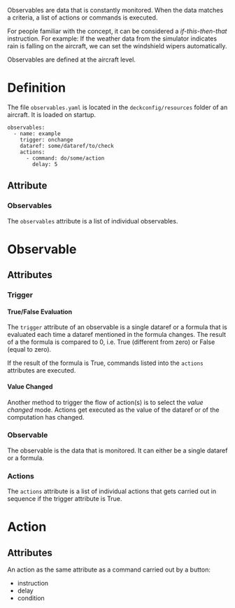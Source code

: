 Observables are data that is constantly monitored. When the data matches a criteria, a list of actions or commands is executed.

For people familiar with the concept, it can be considered a *if-this-then-that* instruction. For example: If the weather data from the simulator indicates rain is falling on the aircraft, we can set the windshield wipers automatically.

Observables are defined at the aircraft level.

# Definition

The file `observables.yaml` is located in the `deckconfig/resources` folder of an aircraft. It is loaded on startup.

```
observables:
  - name: example
    trigger: onchange
    dataref: some/dataref/to/check
    actions:
      - command: do/some/action
        delay: 5
```

## Attribute

### Observables

The `observables` attribute is a list of individual observables.

# Observable

## Attributes

### Trigger

#### True/False Evaluation

The `trigger` attribute of an observable is a single dataref or a formula that is evaluated each time a dataref mentioned in the formula changes. The result of a the formula is compared to 0, i.e. True (different from zero) or False (equal to zero).

If the result of the formula is True, commands listed into the `actions` attributes are executed.

#### Value Changed

Another method to trigger the flow of action(s) is to select the *value changed* mode. Actions get executed as the value of the dataref or of the computation has changed.

### Observable

The observable is the data that is monitored. It can either be a single dataref or a formula.

### Actions

The `actions` attribute is a list of individual actions that gets carried out in sequence if the trigger attribute is True.

# Action

## Attributes

An action as the same attribute as a command carried out by a button:

- instruction
- delay
- condition

